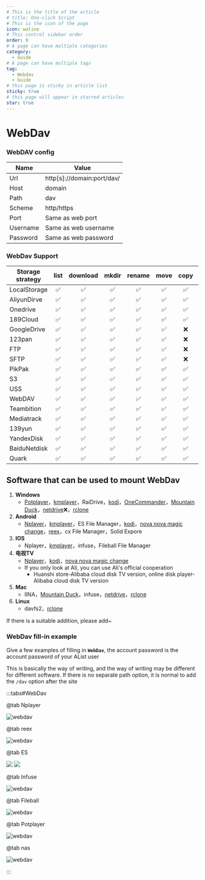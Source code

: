 ```yaml
---
# This is the title of the article
# title: One-click Script
# This is the icon of the page
icon: waline
# This control sidebar order
order: 9
# A page can have multiple categories
category:
  - Guide
# A page can have multiple tags
tag:
  - Webdav
  - Guide
# this page is sticky in article list
sticky: true
# this page will appear in starred articles
star: true
---
```


# WebDav

### **WebDAV config**

| Name     | Value                       |
| -------- | --------------------------- |
| Url      | http[s]\://domain:port/dav/ |
| Host     | domain                      |
| Path     | dav                         |
| Scheme   | http/https                  |
| Port     | Same as web port            |
| Username | Same as web username        |
| Password | Same as web password        |

### **WebDav Support**

| Storage strategy | list | download | mkdir | rename | move | copy | upload |
| ---------------- | :--: | :------: | :---: | :----: | :--: | :--: | :----: |
| LocalStorage     |  ✅  |    ✅    |  ✅   |   ✅   |  ✅  |  ✅  |   ✅   |
| AliyunDirve      |  ✅  |    ✅    |  ✅   |   ✅   |  ✅  |  ✅  |   ✅   |
| Onedrive         |  ✅  |    ✅    |  ✅   |   ✅   |  ✅  |  ✅  |   ✅   |
| 189Cloud         |  ✅  |    ✅    |  ✅   |   ✅   |  ✅  |  ✅  |   ✅   |
| GoogleDrive      |  ✅  |    ✅    |  ✅   |   ✅   |  ✅  |  ❌  |   ✅   |
| 123pan           |  ✅  |    ✅    |  ✅   |   ✅   |  ✅  |  ❌  |   ✅   |
| FTP              |  ✅  |    ✅    |  ✅   |   ✅   |  ✅  |  ❌  |   ✅   |
| SFTP             |  ✅  |    ✅    |  ✅   |   ✅   |  ✅  |  ❌  |   ✅   |
| PikPak           |  ✅  |    ✅    |  ✅   |   ✅   |  ✅  |  ✅  |   ✅   |
| S3               |  ✅  |    ✅    |  ✅   |   ✅   |  ✅  |  ✅  |   ✅   |
| USS              |  ✅  |    ✅    |  ✅   |   ✅   |  ✅  |  ✅  |   ✅   |
| WebDAV           |  ✅  |    ✅    |  ✅   |   ✅   |  ✅  |  ✅  |   ✅   |
| Teambition       |  ✅  |    ✅    |  ✅   |   ✅   |  ✅  |  ✅  |   ✅   |
| Mediatrack       |  ✅  |    ✅    |  ✅   |   ✅   |  ✅  |  ✅  |   ✅   |
| 139yun           |  ✅  |    ✅    |  ✅   |   ✅   |  ✅  |  ✅  |   ✅   |
| YandexDisk       |  ✅  |    ✅    |  ✅   |   ✅   |  ✅  |  ✅  |   ✅   |
| BaiduNetdisk     |  ✅  |    ✅    |  ✅   |   ✅   |  ✅  |  ✅  |   ✅   |
| Quark            |  ✅  |    ✅    |  ✅   |   ✅   |  ✅  |  ✅  |   ✅   |

## **Software that can be used to mount WebDav**

1. **Windows**
   - [Potplayer](https://potplayer.daum.net/)，[kmplayer](https://www.kmplayer.com/home)，RaiDrive，[kodi](https://kodi.tv/download)，[OneCommander](https://www.onecommander.com/)，[Mountain Duck](https://mountainduck.io/)，[netdrive](https://www.netdrive.net/):x:，[rclone](https://rclone.org/)
2. **Android**
   - [Nplayer](https://www.aliyundrive.com/s/cf3p39UXkxa)，[kmplayer](https://www.kmplayer.com/home)，ES File Manager，[kodi](https://kodi.tv/download)，[nova nova magic change](https://www.aliyundrive.com/s/cf3p39UXkxa/folder/63e8dcc229204583fff34f8cbd53dfcd6a86f526)，[reex](https://www.aliyundrive.com/s/cf3p39UXkxa/folder/63e8e0027b7473f82cc64bbb9be0a34794c32c07)，cx File Manager，Solid Expore
3. **IOS**
   - Nplayer，[kmplayer](https://www.kmplayer.com/home)，infuse，Fileball File Manager
4. **电视TV**
   - [Nplayer](https://www.aliyundrive.com/s/cf3p39UXkxa)，[kodi](https://kodi.tv/download)，[nova nova magic change](https://www.aliyundrive.com/s/cf3p39UXkxa/folder/63e8dcc229204583fff34f8cbd53dfcd6a86f526)
   - If you only look at Ali, you can use Ali's official cooperation
     - Huanshi store-Alibaba cloud disk TV version, online disk player-Alibaba cloud disk TV version
5. **Mac**
   - IINA，[Mountain Duck](https://mountainduck.io/)，infuse，[netdrive](https://www.netdrive.net/)，[rclone](https://rclone.org/)
6. **Linux**
   - davfs2，[rclone](https://rclone.org/)

If there is a suitable addition, please add~



### **WebDav fill-in example**

Give a few examples of filling in **`WebDav`**, the account password is the account password of your AList user

This is basically the way of writing, and the way of writing may be different for different software. If there is no separate path option, it is normal to add the `/dav` option after the site

:::tabs#WebDav


@tab Nplayer

![webdav](/img/guide/webdav/nplayer.png)

@tab reex

![webdav](/img/guide/webdav/reex.png)

@tab ES

<div class="image-preview">  
    <img src="/img/guide/webdav/es-ios.png" />  
    <img src="/img/guide/webdav/es-android.png" />
</div>

@tab Infuse

![webdav](/img/guide/webdav/infuse.png)

@tab Fileball

![webdav](/img/guide/webdav/fileball.png)

@tab Potplayer

![webdav](/img/guide/webdav/potplayer.png)

@tab nas

![webdav](/img/guide/webdav/nas.png)


:::
